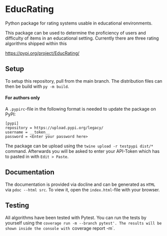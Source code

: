 # EducRating
Python package for rating systems usable in educational environments.

This package can be used to determine the proficiency of users and difficulty of items in an educational setting.
Currently there are three rating algorithms shipped within this 

https://pypi.org/project/EducRating/
## Setup
To setup this repository, pull from the main branch.
The distribution files can then be build with `py -m build`.
#### For authors only
A `.pypirc`-file in the following format is needed to update the package on PyPI:
```
[pypi]
repository = https://upload.pypi.org/legacy/
username = __token__
password = <Enter your password here>
```
The package can be upload using the `twine upload -r testpypi dist/*` command.
Afterwards you will be asked to enter your API-Token which has to pasted in with `Edit > Paste`.
## Documentation
The documentation is provided via docline and can be generated as `HTML` via `pdoc --html src`.
To view it, open the `index.html`-file with your browser.
## Testing
All algorithms have been tested with Pytest.
You can run the tests by yourself using the `coverage run -m --branch pytest'.
The results will be shown inside the console with `coverage report -m`. 
